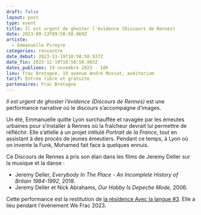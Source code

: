```yaml
---
draft: false
layout: post
type: event
title: Il est urgent de ghoster l'évidence (Discours de Rennes)
date: 2023-09-13T09:58:50.869Z
artiste:
  - Emmanuelle Pireyre
categories: rencontre
date_debut: 2023-11-19T10:58:50.937Z
date_fin: 2023-11-19T10:58:50.983Z
dates_publiees: 19 novembre 2023 · 18h
lieu: Frac Bretagne, 19 avenue André Mussat, auditorium
tarif: Entrée libre et gratuite
partenaires: Frac Bretagne
---
```

*Il est urgent de ghoster l’évidence (Discours de Rennes)* est une performance narrative où le discours s’accompagne d’images.

Un été, Emmanuelle quitte Lyon surchauffée et ravagée par les émeutes urbaines pour s’installer à Rennes où la fraîcheur devrait lui permettre de réfléchir. Elle s’attelle à un projet intitulé *Portrait de la France*, tout en assistant à des procès de jeunes émeutiers. Pendant ce temps, à Lyon où on invente la Funk, Mohamed fait face à quelques ennuis.

Ce Discours de Rennes à pris son élan dans les films de Jeremy Deller sur la musique et la danse :

* Jeremy Deller, *Everybody In The Place - An Incomplete History of Britain 1984-1992*, 2018.
* Jeremy Deller et Nick Abrahams, *Our Hobby Is Depeche Mode*, 2006.

Cette performance est la restitution de [la résidence Avec la langue #3](https://maiporennes.fr/residence/2022/11/29/r-sidence-avec-la-langue-3). Elle a lieu pendant l'événement We Frac 2023.